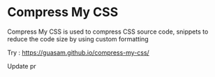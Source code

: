 # Compress My CSS

Compress My CSS is used to compress CSS source code, snippets to reduce the code size by using custom formatting

Try : https://guasam.github.io/compress-my-css/

Update pr
